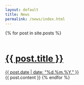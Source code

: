 ```yaml
---
layout: default
title: News
permalink: /news/index.html
---
```





<div class="newsentries">
  {% for post in site.posts %}
  <a href="/scalameter/{{ post.url }}">
    <br/>
    <br/>
    <div>
    <h1 class="newstitle">
      {{ post.title }}
    </h1>
      {{ post.date | date: "%d.%m.%Y." }}
    </div>
  </a>
  {{ post.content }}
  {% endfor %}
</div>






